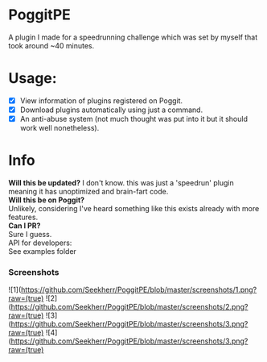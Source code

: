 # PoggitPE
A plugin I made for a speedrunning challenge which was set by myself that took around ~40 minutes.
# Usage:
- [X] View information of plugins registered on Poggit.
- [X] Download plugins automatically using just a command.
- [X] An anti-abuse system (not much thought was put into it but it should work well nonetheless).
# Info
**Will this be updated?**
I don't know. this was just a 'speedrun' plugin meaning it has unoptimized and brain-fart code.<br>
**Will this be on Poggit?**<br>
Unlikely, considering I've heard something like this exists already with more features.<br>
**Can I PR?**<br>
Sure I guess.<br>
API for developers:<br>
See examples folder
### Screenshots
![1](https://github.com/Seekherr/PoggitPE/blob/master/screenshots/1.png?raw=(true)
![2](https://github.com/Seekherr/PoggitPE/blob/master/screenshots/2.png?raw=(true)
![3](https://github.com/Seekherr/PoggitPE/blob/master/screenshots/3.png?raw=(true)
![4](https://github.com/Seekherr/PoggitPE/blob/master/screenshots/3.png?raw=(true)
